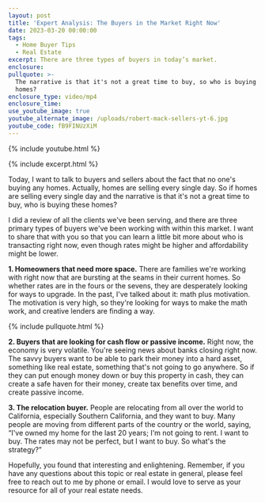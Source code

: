 ```yaml
---
layout: post
title: 'Expert Analysis: The Buyers in the Market Right Now'
date: 2023-03-20 00:00:00
tags:
  - Home Buyer Tips
  - Real Estate
excerpt: There are three types of buyers in today’s market.
enclosure:
pullquote: >-
  The narrative is that it's not a great time to buy, so who is buying these
  homes?
enclosure_type: video/mp4
enclosure_time:
use_youtube_image: true
youtube_alternate_image: /uploads/robert-mack-sellers-yt-6.jpg
youtube_code: fB9FINUzXiM
---
```

{% include youtube.html %}

{% include excerpt.html %}

Today, I want to talk to buyers and sellers about the fact that no one's buying any homes. Actually, homes are selling every single day. So if homes are selling every single day and the narrative is that it's not a great time to buy, who is buying these homes?

I did a review of all the clients we've been serving, and there are three primary types of buyers we've been working with within this market. I want to share that with you so that you can learn a little bit more about who is transacting right now, even though rates might be higher and affordability might be lower.

**1\. Homeowners that need more space.** There are families we're working with right now that are bursting at the seams in their current homes. So whether rates are in the fours or the sevens, they are desperately looking for ways to upgrade. In the past, I've talked about it: math plus motivation. The motivation is very high, so they're looking for ways to make the math work, and creative lenders are finding a way.

{% include pullquote.html %}

**2\. Buyers that are looking for cash flow or passive income.** Right now, the economy is very volatile. You're seeing news about banks closing right now. The savvy buyers want to be able to park their money into a hard asset, something like real estate, something that's not going to go anywhere. So if they can put enough money down or buy this property in cash, they can create a safe haven for their money, create tax benefits over time, and create passive income.

**3\. The relocation buyer.** People are relocating from all over the world to California, especially Southern California, and they want to buy. Many people are moving from different parts of the country or the world, saying, “I've owned my home for the last 20 years; I'm not going to rent. I want to buy. The rates may not be perfect, but I want to buy. So what's the strategy?”

Hopefully, you found that interesting and enlightening. Remember, if you have any questions about this topic or real estate in general, please feel free to reach out to me by phone or email. I would love to serve as your resource for all of your real estate needs.